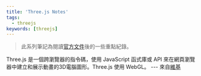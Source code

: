 ```yaml
---
title: 'Three.js Notes'
tags:
  - threejs
keywords: [threejs]
---
```


> 此系列筆記為閱讀[官方文件](https://threejs.org/manual/#en/fundamentals)後的一些重點紀錄。

Three.js 是一個跨瀏覽器的指令碼，使用 JavaScript 函式庫或 API 來在網頁瀏覽器中建立和展示動畫的3D電腦圖形。Three.js 使用 WebGL。 --- 來自[維基](https://en.wikipedia.org/wiki/Three.js)
